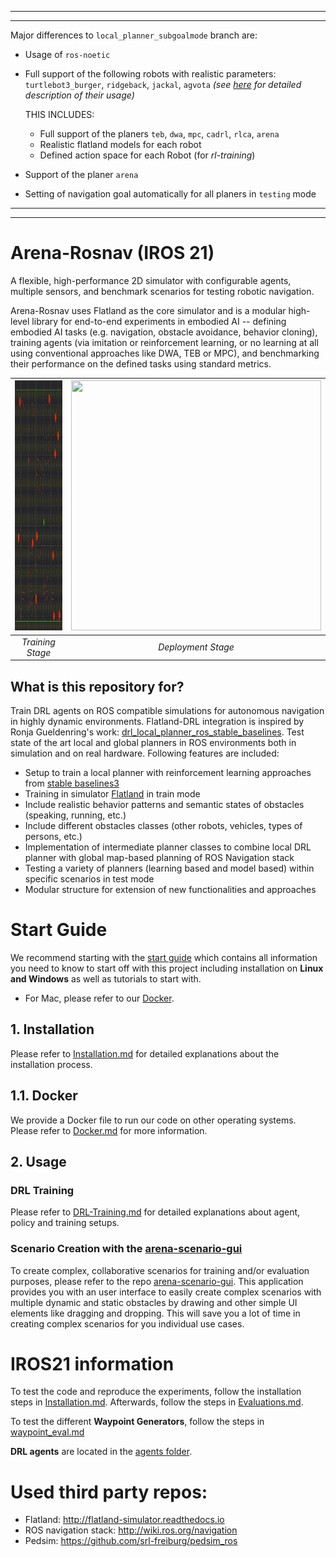 
---
---
Major differences to `local_planner_subgoalmode` branch are:
+ Usage of `ros-noetic`
+ Full support of the following robots with realistic parameters: `turtlebot3_burger`, `ridgeback`, `jackal`, `agvota` _(see [here](docs/Simulation.md#Robots) for detailed description of their usage)_

    THIS INCLUDES:
    - Full support of the planers `teb`, `dwa`, `mpc`, `cadrl`, `rlca`, `arena`
    - Realistic flatland models for each robot
    - Defined action space for each Robot (for _rl-training_)
+ Support of the planer `arena`
+ Setting of navigation goal automatically for all planers in `testing` mode

---
---

# Arena-Rosnav (IROS 21)
A flexible, high-performance 2D simulator with configurable agents, multiple sensors, and benchmark scenarios for testing robotic navigation. 

Arena-Rosnav uses Flatland as the core simulator and is a modular high-level library for end-to-end experiments in embodied AI -- defining embodied AI tasks (e.g. navigation, obstacle avoidance, behavior cloning), training agents (via imitation or reinforcement learning, or no learning at all using conventional approaches like DWA, TEB or MPC), and benchmarking their performance on the defined tasks using standard metrics.


| <img width="400" height="400" src="/img/rosnav1.gif"> | <img width="400" height="400" src="/img/rosnav2.gif"> |
|:--:| :--:| 
| *Training Stage* | *Deployment Stage* |


## What is this repository for?
Train DRL agents on ROS compatible simulations for autonomous navigation in highly dynamic environments. Flatland-DRL integration is inspired by Ronja Gueldenring's work: [drl_local_planner_ros_stable_baselines](https://github.com/RGring/drl_local_planner_ros_stable_baselines.git). Test state of the art local and global planners in ROS environments both in simulation and on real hardware. Following features are included:

* Setup to train a local planner with reinforcement learning approaches from [stable baselines3](https://github.com/DLR-RM/stable-baselines3.git)
* Training in simulator [Flatland](https://github.com/avidbots/flatland) in train mode
* Include realistic behavior patterns and semantic states of obstacles (speaking, running, etc.)
* Include different obstacles classes (other robots, vehicles, types of persons, etc.)
* Implementation of intermediate planner classes to combine local DRL planner with global map-based planning of ROS Navigation stack
* Testing a variety of planners (learning based and model based) within specific scenarios in test mode
* Modular structure for extension of new functionalities and approaches

# Start Guide
We recommend starting with the [start guide](https://github.com/ignc-research/arena-rosnav/blob/local_planner_subgoalmode/docs/guide.md) which contains all information you need to know to start off with this project including installation on **Linux and Windows** as well as tutorials to start with. 

* For Mac, please refer to our [Docker](https://github.com/ignc-research/arena-rosnav/blob/local_planner_subgoalmode/docs/Docker.md).


## 1. Installation
Please refer to [Installation.md](docs/Installation.md) for detailed explanations about the installation process.

## 1.1. Docker
We provide a Docker file to run our code on other operating systems. Please refer to [Docker.md](docs/Docker.md) for more information.

## 2. Usage

### DRL Training

Please refer to [DRL-Training.md](docs/DRL-Training.md) for detailed explanations about agent, policy and training setups.

### Scenario Creation with the [arena-scenario-gui](https://github.com/ignc-research/arena-scenario-gui/)
To create complex, collaborative scenarios for training and/or evaluation purposes, please refer to the repo [arena-scenario-gui](https://github.com/ignc-research/arena-scenario-gui/). This application provides you with an user interface to easily create complex scenarios with multiple dynamic and static obstacles by drawing and other simple UI elements like dragging and dropping. This will save you a lot of time in creating complex scenarios for you individual use cases.

# IROS21 information
To test the code and reproduce the experiments, follow the installation steps in [Installation.md](https://github.com/ignc-research/arena-rosnav/blob/local_planner_subgoalmode/docs/Installation.md). Afterwards, follow the steps in [Evaluations.md](https://github.com/ignc-research/arena-rosnav/blob/local_planner_subgoalmode/docs/Evaluations.md).

To test the different **Waypoint Generators**, follow the steps in [waypoint_eval.md](https://github.com/ignc-research/arena-rosnav/blob/local_planner_subgoalmode/docs/eval_28032021.md)

**DRL agents** are located in the [agents folder](https://github.com/ignc-research/arena-rosnav/tree/local_planner_subgoalmode/arena_navigation/arena_local_planner/learning_based/arena_local_planner_drl/agents).


# Used third party repos:
* Flatland: http://flatland-simulator.readthedocs.io
* ROS navigation stack: http://wiki.ros.org/navigation
* Pedsim: https://github.com/srl-freiburg/pedsim_ros
